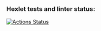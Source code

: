 ### Hexlet tests and linter status:
[![Actions Status](https://github.com/QED-tech/java-project-lvl3/workflows/hexlet-check/badge.svg)](https://github.com/QED-tech/java-project-lvl3/actions)